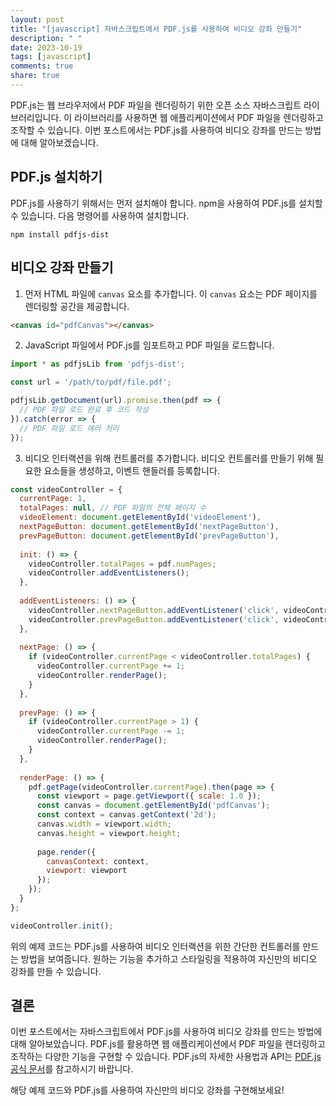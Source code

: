 ```yaml
---
layout: post
title: "[javascript] 자바스크립트에서 PDF.js를 사용하여 비디오 강좌 만들기"
description: " "
date: 2023-10-19
tags: [javascript]
comments: true
share: true
---
```


PDF.js는 웹 브라우저에서 PDF 파일을 렌더링하기 위한 오픈 소스 자바스크립트 라이브러리입니다. 이 라이브러리를 사용하면 웹 애플리케이션에서 PDF 파일을 렌더링하고 조작할 수 있습니다. 이번 포스트에서는 PDF.js를 사용하여 비디오 강좌를 만드는 방법에 대해 알아보겠습니다.

## PDF.js 설치하기

PDF.js를 사용하기 위해서는 먼저 설치해야 합니다. npm을 사용하여 PDF.js를 설치할 수 있습니다. 다음 명령어를 사용하여 설치합니다.

```
npm install pdfjs-dist
```

## 비디오 강좌 만들기

1. 먼저 HTML 파일에 `canvas` 요소를 추가합니다. 이 `canvas` 요소는 PDF 페이지를 렌더링할 공간을 제공합니다.

```html
<canvas id="pdfCanvas"></canvas>
```

2. JavaScript 파일에서 PDF.js를 임포트하고 PDF 파일을 로드합니다.

```javascript
import * as pdfjsLib from 'pdfjs-dist';

const url = '/path/to/pdf/file.pdf';

pdfjsLib.getDocument(url).promise.then(pdf => {
  // PDF 파일 로드 완료 후 코드 작성
}).catch(error => {
  // PDF 파일 로드 에러 처리
});
```

3. 비디오 인터랙션을 위해 컨트롤러를 추가합니다. 비디오 컨트롤러를 만들기 위해 필요한 요소들을 생성하고, 이벤트 핸들러를 등록합니다.

```javascript
const videoController = {
  currentPage: 1,
  totalPages: null, // PDF 파일의 전체 페이지 수
  videoElement: document.getElementById('videoElement'),
  nextPageButton: document.getElementById('nextPageButton'),
  prevPageButton: document.getElementById('prevPageButton'),
  
  init: () => {
    videoController.totalPages = pdf.numPages;
    videoController.addEventListeners();
  },
  
  addEventListeners: () => {
    videoController.nextPageButton.addEventListener('click', videoController.nextPage);
    videoController.prevPageButton.addEventListener('click', videoController.prevPage);
  },
  
  nextPage: () => {
    if (videoController.currentPage < videoController.totalPages) {
      videoController.currentPage += 1;
      videoController.renderPage();
    }
  },
  
  prevPage: () => {
    if (videoController.currentPage > 1) {
      videoController.currentPage -= 1;
      videoController.renderPage();
    }
  },
  
  renderPage: () => {
    pdf.getPage(videoController.currentPage).then(page => {
      const viewport = page.getViewport({ scale: 1.0 });
      const canvas = document.getElementById('pdfCanvas');
      const context = canvas.getContext('2d');
      canvas.width = viewport.width;
      canvas.height = viewport.height;
      
      page.render({
        canvasContext: context,
        viewport: viewport
      });
    });
  }
};

videoController.init();
```

위의 예제 코드는 PDF.js를 사용하여 비디오 인터랙션을 위한 간단한 컨트롤러를 만드는 방법을 보여줍니다. 원하는 기능을 추가하고 스타일링을 적용하여 자신만의 비디오 강좌를 만들 수 있습니다.

## 결론

이번 포스트에서는 자바스크립트에서 PDF.js를 사용하여 비디오 강좌를 만드는 방법에 대해 알아보았습니다. PDF.js를 활용하면 웹 애플리케이션에서 PDF 파일을 렌더링하고 조작하는 다양한 기능을 구현할 수 있습니다. PDF.js의 자세한 사용법과 API는 [PDF.js 공식 문서](https://mozilla.github.io/pdf.js/)를 참고하시기 바랍니다.

해당 예제 코드와 PDF.js를 사용하여 자신만의 비디오 강좌를 구현해보세요!